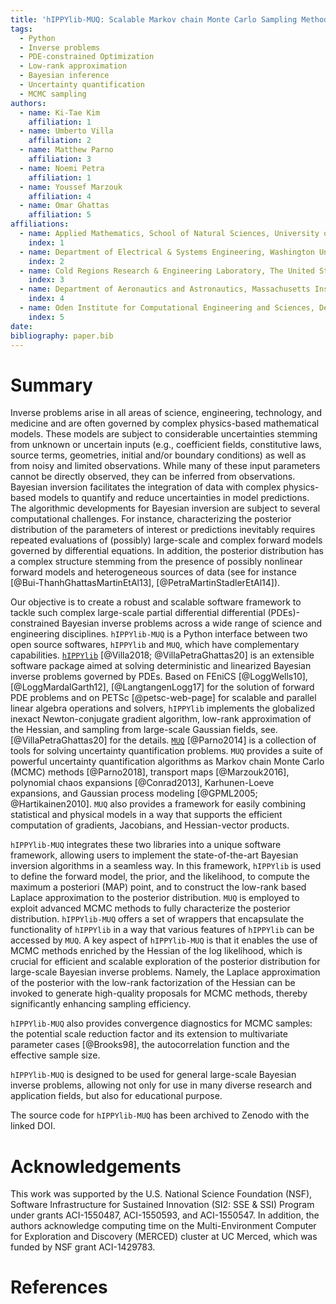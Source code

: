 ```yaml
---
title: 'hIPPYlib-MUQ: Scalable Markov chain Monte Carlo Sampling Methods for Large-scale Bayesian Inverse Problems Governed by PDEs'
tags:
  - Python
  - Inverse problems
  - PDE-constrained Optimization
  - Low-rank approximation
  - Bayesian inference
  - Uncertainty quantification
  - MCMC sampling
authors:
  - name: Ki-Tae Kim
    affiliation: 1
  - name: Umberto Villa
    affiliation: 2
  - name: Matthew Parno
    affiliation: 3
  - name: Noemi Petra
    affiliation: 1
  - name: Youssef Marzouk
    affiliation: 4
  - name: Omar Ghattas
    affiliation: 5
affiliations:
  - name: Applied Mathematics, School of Natural Sciences, University of California, Merced
    index: 1
  - name: Department of Electrical & Systems Engineering, Washington University in St. Louis
    index: 2
  - name: Cold Regions Research & Engineering Laboratory, The United States Army Corps of Engineers
    index: 3
  - name: Department of Aeronautics and Astronautics, Massachusetts Institute of Technology
    index: 4
  - name: Oden Institute for Computational Engineering and Sciences, Department of Mechanical Engineering, and Department of Geological Sciences, The University of Texas at Austin
    index: 5
date:
bibliography: paper.bib
---
```


# Summary

Inverse problems arise in all areas of science, engineering,
technology, and medicine and are often governed by complex
physics-based mathematical models. These models are subject to
considerable uncertainties stemming from unknown or uncertain inputs
(e.g., coefficient fields, constitutive laws, source terms,
geometries, initial and/or boundary conditions) as well as from noisy
and limited observations. While many of these input parameters cannot
be directly observed, they can be inferred from observations. Bayesian
inversion facilitates the integration of data with complex
physics-based models to quantify and reduce uncertainties in model
predictions. The algorithmic developments for Bayesian inversion are
subject to several computational challenges. For instance,
characterizing the posterior distribution of the parameters of
interest or predictions inevitably requires repeated evaluations of
(possibly) large-scale and complex forward models governed by
differential equations. In addition, the posterior distribution has a
complex structure stemming from the presence of possibly nonlinear
forward models and heterogeneous sources of data (see for instance
[@Bui-ThanhGhattasMartinEtAl13], [@PetraMartinStadlerEtAl14]).

Our objective is to create a robust and scalable software framework to
tackle such complex large-scale partial differential differential
(PDEs)-constrained Bayesian inverse problems across a wide range of
science and engineering disciplines.  `hIPPYlib-MUQ` is a Python
interface between two open source softwares, `hIPPYlib` and `MUQ`,
which have complementary capabilities.
[`hIPPYlib`](https://hippylib.github.io) [@Villa2018; @VillaPetraGhattas20] is an
extensible software package aimed at solving deterministic and
linearized Bayesian inverse problems governed by PDEs.  Based on
FEniCS [@LoggWells10], [@LoggMardalGarth12], [@LangtangenLogg17] for
the solution of forward PDE problems and on PETSc [@petsc-web-page]
for scalable and parallel linear algebra operations and solvers,
`hIPPYlib` implements the globalized inexact Newton-conjugate gradient
algorithm, low-rank approximation of the Hessian, and sampling from
large-scale Gaussian fields, see. [@VillaPetraGhattas20] for the details.
[`MUQ`](http://muq.mit.edu/) [@Parno2014] is a collection of tools for solving
uncertainty quantification problems.  `MUQ` provides a suite of powerful
uncertainty quantification algorithms as Markov chain Monte Carlo (MCMC)
methods [@Parno2018], transport maps [@Marzouk2016], polynomial chaos
expansions [@Conrad2013], Karhunen-Loeve expansions, and Gaussian process
modeling [@GPML2005; @Hartikainen2010].  `MUQ` also provides a framework for
easily combining statistical and physical models in a way that supports the
efficient computation of gradients, Jacobians, and Hessian-vector products.

`hIPPYlib-MUQ` integrates these two libraries into a unique software framework,
allowing users to implement the state-of-the-art Bayesian inversion algorithms
in a seamless way.
In this framework, `hIPPYlib` is used to define the forward model, the prior,
and the likelihood, to compute the maximum a posteriori (MAP) point, and to
construct the low-rank based Laplace approximation to the posterior distribution.
`MUQ` is employed to exploit advanced MCMC methods to fully characterize the
posterior distribution.
`hIPPYlib-MUQ` offers a set of wrappers that encapsulate the functionality of
`hIPPYlib` in a way that various features of `hIPPYlib` can be accessed by `MUQ`.
A key aspect of `hIPPYlib-MUQ` is that it enables the use of MCMC methods enriched
by the Hessian of the log likelihood, which is crucial for efficient and scalable
exploration of the posterior distribution for large-scale Bayesian inverse problems.
Namely, the Laplace approximation of the posterior with the low-rank factorization
of the Hessian can be invoked to generate high-quality proposals for MCMC methods,
thereby significantly enhancing sampling efficiency.

`hIPPYlib-MUQ` also provides convergence diagnostics for MCMC samples: the potential
scale reduction factor and its extension to multivariate parameter cases [@Brooks98],
the autocorrelation function and the effective sample size.


`hIPPYlib-MUQ` is designed to be used for general large-scale Bayesian inverse problems,
allowing not only for use in many diverse research and application fields, but
also for educational purpose.

The source code for `hIPPYlib-MUQ` has been archived to Zenodo with the linked DOI.
<!-- TODO: Zenodo integration has been turned on for this repo. A DOI will be generated as soon as a release is created. -->


# Acknowledgements

This work was supported by the U.S. National Science Foundation (NSF),
Software Infrastructure for Sustained Innovation (SI2: SSE & SSI) Program under
grants ACI-1550487, ACI-1550593, and ACI-1550547.
In addition, the authors acknowledge computing time on the Multi-Environment
Computer for Exploration and Discovery (MERCED) cluster at UC Merced, which was
funded by NSF grant ACI-1429783.
<!-- TODO: ask Noemi if there is missing -->

# References
